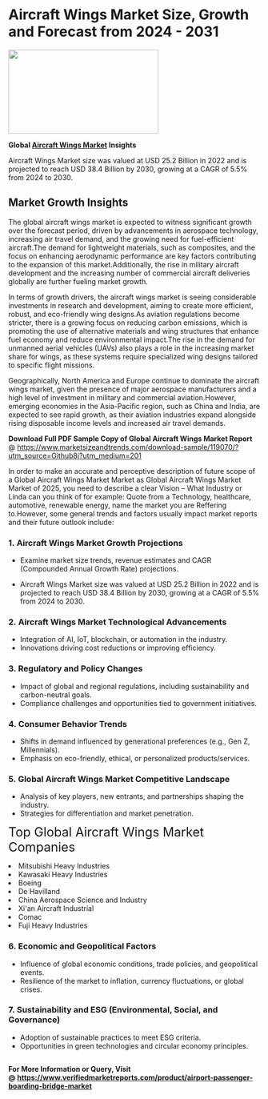 <H1>Aircraft Wings Market Size, Growth and Forecast from 2024 - 2031</H1><img class="aligncenter size-medium wp-image-584254" src="https://thirdeyenews.in/wp-content/uploads/2024/09/Global-Market-Research-300x168.jpeg" alt="" width="300" height="168" /><p><strong>Global&nbsp;<a href="https://www.marketsizeandtrends.com/download-sample/119070/?utm_source=Github8j?utm_medium=201">Aircraft Wings Market</a> Insights</strong></p><p>Aircraft Wings Market size was valued at USD 25.2 Billion in 2022 and is projected to reach USD 38.4 Billion by 2030, growing at a CAGR of 5.5% from 2024 to 2030.</p><p><h2>Market Growth Insights</h2> <p>The global aircraft wings market is expected to witness significant growth over the forecast period, driven by advancements in aerospace technology, increasing air travel demand, and the growing need for fuel-efficient aircraft.The demand for lightweight materials, such as composites, and the focus on enhancing aerodynamic performance are key factors contributing to the expansion of this market.Additionally, the rise in military aircraft development and the increasing number of commercial aircraft deliveries globally are further fueling market growth.</p> <p>In terms of growth drivers, the aircraft wings market is seeing considerable investments in research and development, aiming to create more efficient, robust, and eco-friendly wing designs.As aviation regulations become stricter, there is a growing focus on reducing carbon emissions, which is promoting the use of alternative materials and wing structures that enhance fuel economy and reduce environmental impact.The rise in the demand for unmanned aerial vehicles (UAVs) also plays a role in the increasing market share for wings, as these systems require specialized wing designs tailored to specific flight missions.</p> <p>Geographically, North America and Europe continue to dominate the aircraft wings market, given the presence of major aerospace manufacturers and a high level of investment in military and commercial aviation.However, emerging economies in the Asia-Pacific region, such as China and India, are expected to see rapid growth, as their aviation industries expand alongside rising disposable income levels and increased air travel demands.</p> <p><span class=""><strong>Download Full PDF Sample Copy of Global Aircraft Wings Market Report</strong> @ <a href="https://www.marketsizeandtrends.com/download-sample/119070/?utm_source=Github8j?utm_medium=201" target="_blank">https://www.marketsizeandtrends.com/download-sample/119070/?utm_source=Github8j?utm_medium=201</a></span></p><p>In order to make an accurate and perceptive description of future scope of a Global&nbsp;Aircraft Wings Market Market as Global&nbsp;Aircraft Wings Market Market of 2025, you need to describe a clear Vision &ndash; What Industry or Linda can you think of for example: Quote from a Technology, healthcare, automotive, renewable energy, name the market you are Reffering to.However, some general trends and factors usually impact market reports and their future outlook include:</p><h3>1.&nbsp;<strong>Aircraft Wings Market Growth Projections</strong></h3><ul><li>Examine market size trends, revenue estimates and CAGR (Compounded Annual Growth Rate) projections.</li><li><p>Aircraft Wings Market size was valued at USD 25.2 Billion in 2022 and is projected to reach USD 38.4 Billion by 2030, growing at a CAGR of 5.5% from 2024 to 2030.</p></li></ul><h3>2.&nbsp;<strong>Aircraft Wings Market Technological Advancements</strong></h3><ul><li>Integration of AI, IoT, blockchain, or automation in the industry.</li><li>Innovations driving cost reductions or improving efficiency.</li></ul><h3>3.&nbsp;<strong>Regulatory and Policy Changes</strong></h3><ul><li>Impact of global and regional regulations, including sustainability and carbon-neutral goals.</li><li>Compliance challenges and opportunities tied to government initiatives.</li></ul><h3>4.&nbsp;<strong>Consumer Behavior Trends</strong></h3><ul><li>Shifts in demand influenced by generational preferences (e.g., Gen Z, Millennials).</li><li>Emphasis on eco-friendly, ethical, or personalized products/services.</li></ul><h3>5.&nbsp;<strong>Global Aircraft Wings Market Competitive Landscape</strong></h3><ul><li>Analysis of key players, new entrants, and partnerships shaping the industry.</li><li>Strategies for differentiation and market penetration.</li></ul><p data-pm-slice="1 1 []"><span style="color: inherit; font-family: inherit; font-size: 25px;">Top Global Aircraft Wings Market Companies</span></p><div class="" data-test-id=""><p><li>Mitsubishi Heavy Industries</li><li> Kawasaki Heavy Industries</li><li> Boeing</li><li> De Havilland</li><li> China Aerospace Science and Industry</li><li> Xi'an Aircraft Industrial</li><li> Comac</li><li> Fuji Heavy Industries</li></p></div><h3>6.&nbsp;<strong>Economic and Geopolitical Factors</strong></h3><ul><li>Influence of global economic conditions, trade policies, and geopolitical events.</li><li>Resilience of the market to inflation, currency fluctuations, or global crises.</li></ul><h3>7.&nbsp;<strong>Sustainability and ESG (Environmental, Social, and Governance)</strong></h3><ul><li>Adoption of sustainable practices to meet ESG criteria.</li><li>Opportunities in green technologies and circular economy principles.</li></ul><h2><strong style="font-size: 14px;">For More Information or Query, Visit @&nbsp;</strong><a style="background-color: #ffffff; font-size: 14px;" href="https://www.marketsizeandtrends.com/report/aircraft-wings-market/" target="_blank">https://www.verifiedmarketreports.com/product/airport-passenger-boarding-bridge-market</a></h2>